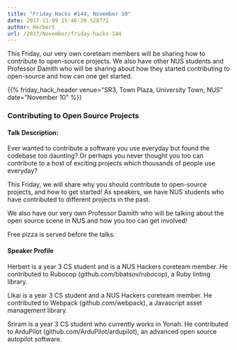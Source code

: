```yaml
---
title: "Friday Hacks #144, November 10"
date: 2017-11-09 15:46:20.528772
author: Herbert
url: /2017/November/friday-hacks-144
---
```


This Friday, our very own coreteam members will be sharing how to contribute to open-source projects. We also have other NUS students and Professor Damith who will be sharing about how they started contributing to open-source and how can one get started.

{{% friday_hack_header venue="SR3, Town Plaza, University Town, NUS" date="November 10" %}}


### Contributing to Open Source Projects

#### Talk Description:

Ever wanted to contribute a software you use everyday but found the codebase too daunting? Or perhaps you never thought you too can contribute to a host of exciting projects which thousands of people use everyday?

This Friday, we will share why you should contribute to open-source projects, and how to get started! As speakers, we have NUS students who have contributed to different projects in the past.

We also have our very own Professor Damith who will be talking about the open source scene in NUS and how you too can get involved!

Free pizza is served before the talks.

#### Speaker Profile

Herbert is a year 3 CS student and is a NUS Hackers coreteam member. He contributed to Rubocop (github.com/bbatsov/rubocop), a Ruby linting library.

Likai is a year 3 CS student and a NUS Hackers coreteam member. He contributed to Webpack (github.com/webpack), a Javascript asset management library.

Sriram is a year 3 CS student who currently works in Yonah. He contributed to ArduPilot (github.com/ArduPilot/ardupilot), an advanced open source autopilot software.
